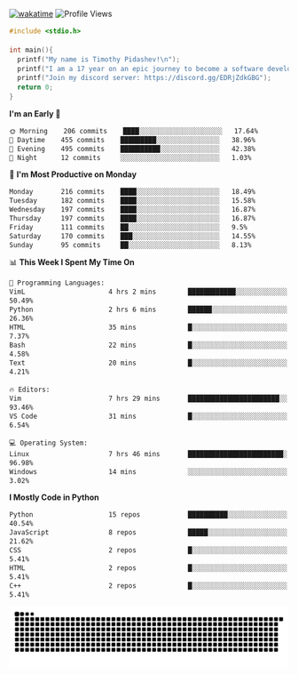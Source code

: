 [![wakatime](https://wakatime.com/badge/user/b920b284-3cde-4cd4-b72e-f7f22d050b16.svg)](https://wakatime.com/@b920b284-3cde-4cd4-b72e-f7f22d050b16)
![Profile Views](http://img.shields.io/badge/Profile%20Views-856-blue)

```c
#include <stdio.h>

int main(){
  printf("My name is Timothy Pidashev!\n"); 
  printf("I am a 17 year on an epic journey to become a software developer!\n");
  printf("Join my discord server: https://discord.gg/EDRjZdkGBG");
  return 0;
}
```

<!--START_SECTION:waka-->
**I'm an Early 🐤** 

```text
🌞 Morning    206 commits    ████░░░░░░░░░░░░░░░░░░░░░   17.64% 
🌆 Daytime    455 commits    █████████░░░░░░░░░░░░░░░░   38.96% 
🌃 Evening    495 commits    ██████████░░░░░░░░░░░░░░░   42.38% 
🌙 Night      12 commits     ░░░░░░░░░░░░░░░░░░░░░░░░░   1.03%

```
📅 **I'm Most Productive on Monday** 

```text
Monday       216 commits    ████░░░░░░░░░░░░░░░░░░░░░   18.49% 
Tuesday      182 commits    ████░░░░░░░░░░░░░░░░░░░░░   15.58% 
Wednesday    197 commits    ████░░░░░░░░░░░░░░░░░░░░░   16.87% 
Thursday     197 commits    ████░░░░░░░░░░░░░░░░░░░░░   16.87% 
Friday       111 commits    ██░░░░░░░░░░░░░░░░░░░░░░░   9.5% 
Saturday     170 commits    ███░░░░░░░░░░░░░░░░░░░░░░   14.55% 
Sunday       95 commits     ██░░░░░░░░░░░░░░░░░░░░░░░   8.13%

```


📊 **This Week I Spent My Time On** 

```text
💬 Programming Languages: 
VimL                     4 hrs 2 mins        ████████████░░░░░░░░░░░░░   50.49% 
Python                   2 hrs 6 mins        ██████░░░░░░░░░░░░░░░░░░░   26.36% 
HTML                     35 mins             █░░░░░░░░░░░░░░░░░░░░░░░░   7.37% 
Bash                     22 mins             █░░░░░░░░░░░░░░░░░░░░░░░░   4.58% 
Text                     20 mins             █░░░░░░░░░░░░░░░░░░░░░░░░   4.21%

🔥 Editors: 
Vim                      7 hrs 29 mins       ███████████████████████░░   93.46% 
VS Code                  31 mins             █░░░░░░░░░░░░░░░░░░░░░░░░   6.54%

💻 Operating System: 
Linux                    7 hrs 46 mins       ████████████████████████░   96.98% 
Windows                  14 mins             ░░░░░░░░░░░░░░░░░░░░░░░░░   3.02%

```

**I Mostly Code in Python** 

```text
Python                   15 repos            ██████████░░░░░░░░░░░░░░░   40.54% 
JavaScript               8 repos             █████░░░░░░░░░░░░░░░░░░░░   21.62% 
CSS                      2 repos             █░░░░░░░░░░░░░░░░░░░░░░░░   5.41% 
HTML                     2 repos             █░░░░░░░░░░░░░░░░░░░░░░░░   5.41% 
C++                      2 repos             █░░░░░░░░░░░░░░░░░░░░░░░░   5.41%

```



<!--END_SECTION:waka-->
![Snake animation](https://raw.githubusercontent.com/timmypidashev/timmypidashev/main/commits.svg)
